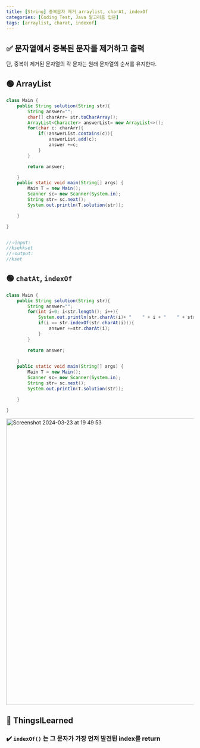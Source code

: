 ```yaml
---
title: [String] 중복문자 제거_arraylist, charAt, indexOf
categories: [Coding Test, Java 알고리즘 입문]
tags: [arraylist, charat, indexof]
---
```


## ✅ 문자열에서 중복된 문자를 제거하고 출력

단, 중복이 제거된 문자열의 각 문자는 원래 문자열의 순서를 유지한다.

## 🟢 ArrayList

```java
class Main {
    public String solution(String str){
        String answer="";
        char[] charArr= str.toCharArray();
        ArrayList<Character> answerList= new ArrayList<>();
        for(char c: charArr){
            if(!answerList.contains(c)){
                answerList.add(c);
                answer +=c;
            }
        }

        return answer;

    }
    public static void main(String[] args) {
        Main T = new Main();
        Scanner sc= new Scanner(System.in);
        String str= sc.next();
        System.out.println(T.solution(str));

    }

}


//⭐️input:
//ksekkset
//⭐️output:
//kset
```

## 🟢 `chatAt`, `indexOf`

```java
class Main {
    public String solution(String str){
        String answer="";
        for(int i=0; i<str.length(); i++){
            System.out.println(str.charAt(i)+ "    " + i + "    " + str.indexOf(str.charAt(i)));
            if(i == str.indexOf(str.charAt(i))){
                answer +=str.charAt(i);
            }
        }

        return answer;

    }
    public static void main(String[] args) {
        Main T = new Main();
        Scanner sc= new Scanner(System.in);
        String str= sc.next();
        System.out.println(T.solution(str));

    }

}
```

<img width="769" alt="Screenshot 2024-03-23 at 19 49 53" src="https://github.com/soheeparklee/sc_project_carrotMkt_improved/assets/97790983/f56387c2-44e9-4893-8343-e105052b433b">

## 🔵 ThingsILearned

### ✔️ `indexOf()` 는 그 문자가 가장 먼저 발견된 index를 return
